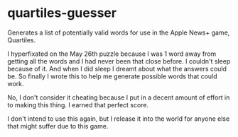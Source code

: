 # quartiles-guesser
 Generates a list of potentially valid words for use in the Apple News+ game, Quartiles.

 I hyperfixated on the May 26th puzzle because I was 1 word away from getting all the words and I had never been that close before. I couldn't sleep because of it. And when I did sleep I dreamt about what the answers could be. So finally I wrote this to help me generate possible words that could work.

 No, I don't consider it cheating because I put in a decent amount of effort in to making this thing. I earned that perfect score.

 I don't intend to use this again, but I release it into the world for anyone else that might suffer due to this game.
